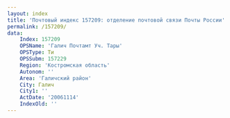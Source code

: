 ```yaml
---
layout: index
title: 'Почтовый индекс 157209: отделение почтовой связи Почты России'
permalink: /157209/
data:
    Index: 157209
    OPSName: 'Галич Почтамт Уч. Тары'
    OPSType: Ти
    OPSSubm: 157229
    Region: 'Костромская область'
    Autonom: ''
    Area: 'Галичский район'
    City: Галич
    City1: ''
    ActDate: '20061114'
    IndexOld: ''
---
```

